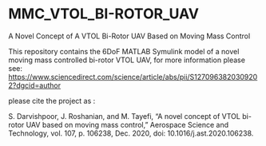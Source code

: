 # MMC_VTOL_BI-ROTOR_UAV
A Novel Concept of A VTOL Bi-Rotor UAV Based on Moving Mass Control

This repository contains the 6DoF MATLAB Symulink model of a novel moving mass controlled bi-rotor VTOL UAV,
for more information please see:
https://www.sciencedirect.com/science/article/abs/pii/S1270963820309202?dgcid=author

please cite the project as :

S. Darvishpoor, J. Roshanian, and M. Tayefi, “A novel concept of VTOL bi-rotor UAV based on moving mass control,” Aerospace Science and Technology, vol. 107, p. 106238, Dec. 2020, doi: 10.1016/j.ast.2020.106238.

